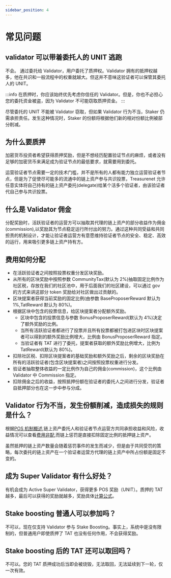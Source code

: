 ```yaml
---
sidebar_position: 4
---
```


# 常见问题

## validator 可以带着委托人的 UNIT 逃跑

不会。 通过委托给 Validator，用户委托了质押权。Validator 拥有的抵押权越多，他在共识和一般流程中的权重就越大。但这并不意味这验证者可以保管其委托人的 UNIT。

:::info
在质押时，你应该始终优先考虑你信任的 Validator。但是，你也不必担心您的委托资金被盗，因为 Validator 不可能窃取质押资金。
:::

尽管委托的 UNIT 不能被 Validator 窃取，但如果 Validator 行为不当，Staker 仍需承担责任。发生这种情况时，Staker 的份额将根据他们新的相对份额比例被部分削减。

## 为什么要质押

加密货币投资者希望获得质押奖励，但是不想经历配置验证节点的麻烦，或者没有足够的加密货币来满足成为验证节点的最低要求，就需要用到委托。

运营验证者节点需要一定的技术门槛，并不是所有的人都有能力独立运营验证者节点，但是为了促使尽可能多的流通中的链上资产参与共识投票，Treasurenet 允许任意实体将自己持有的链上资产委托(delegate)给某个活多个验证者，由该验证者代自己参与共识投票。

## 什么是 Validator 佣金

分配奖励时，活跃验证者的运营方可以抽取其代理的链上资产的部分收益作为佣金(commission),以奖励其为节点稳定运行所付出的努力。通过这种共同受益和共同担责的机制设计，才能让验证者运营方有意愿维持验证者节点的安全、稳定、高效的运行，用来吸引更多链上资产持有方。

## 费用如何分配

- 在活跃验证者之间按照投票权重分发区块奖励。
- 从所有的区块奖励中按照参数 CommunityTax(默认为 2%)抽取固定比例作为社区税，存放在我们的社区池中，用于后面我们的社区建设，可以通过 gov 的方式来讲这部分 token 奖励给对社区做出过贡献的。
- 区块提案者获得当前奖励的固定比例(由参数 BaseProposerReward 默认为 1%,TatReward 默认为 80%)。
- 根据区块中包含的投票信息，给区块提案者分配额外奖励。
  - 区块中包含的投票信息与参数 BonusProposerReward(默认为 4%)决定了额外奖励的比例。
  - 当所有活跃验证者都进行了投票并且所有投票都被打包进区块时区块提案者可以得到的额外奖励比例增大，比例由 BonusProposerReward 指定。
  - 当验证者有 TAT 进行了委托，提案者获取的额外奖励比例增大，比例为 TatReward(默认为 80%)。
- 扣除社区税、扣除区块提案者的基础奖励和额外奖励之后，剩余的区块奖励在所有的活跃验证者(包含区块提案者)之间按照投票权重进行分发。
- 验证者抽取整体收益的一定比例作为自己的佣金(commission)，这个比例由 Validator 中 Commission 指定。
- 扣除佣金之后的收益，按照抵押份额在验证者的委托人之间进行分发，验证者自抵押部分也在这一步中参与分成。

## Validator 行为不当，发生份额削减，造成损失的规则是什么？

根据[POS 机制概述](./introduction.md),链上资产委托人和验证者节点运营方共同承担收益和风险，收益情况可以查看[费用非配](./qa.md),而链上惩罚是直接扣除固定比例的抵押链上资产。

虽然抵押的链上资产数量会随着惩罚事件的发生而减少，但是由于共同受罚的策略，每次委托的链上资产在一个验证者运营方代理的链上资产中所占份额是固定不变的。

## 成为 Super Validator 有什么好处？

有机会成为 Active Super Validator，获得更多 POS 奖励（UNIT）。质押的 TAT 越多，最后可以获得的奖励就越多，奖励具体[计算公式](https://124.70.23.119:3021/docs/validators/concepts/incentives#bonus-stake-%E8%8E%B7%E5%BE%97%E9%A2%9D%E5%A4%96%E5%A5%96%E5%8A%B1)。

## Stake boosting 普通人可以参加吗？

不可以，现在仅支持 Validator 参与 Stake Boosting。事实上，系统中是没有限制的，但普通用户即使质押了 TAT 也没有任何作用，不会获得奖励。

## Stake boosting 后的 TAT 还可以取回吗？

不可以。您的 TAT 质押成功后当即会被烧毁，无法取回，无法延续到下一轮，仅一次有效。
